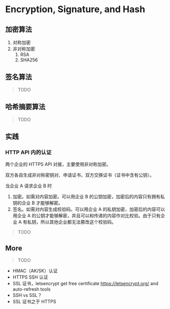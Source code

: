

# Encryption, Signature, and Hash

## 加密算法

1. 对称加密
2. 非对称加密
   1. RSA
   1. SHA256

## 签名算法

> TODO

## 哈希摘要算法

>  TODO

## 实践

### HTTP API 内的认证

两个企业的 HTTPS API 对接，主要使用非对称加密。

双方各自生成非对称密钥对、申请证书，双方交换证书（证书中含有公钥）。

当企业 A 请求企业 B 时

1. 加密。如需对内容加密。可以用企业 B 的公钥加密，加密后的内容只有拥有私钥的企业 B 才能够解密。
2. 签名。如需对内容生成校验码。可以用企业 A 的私钥加密，加密后的内容可以用企业 A 的公钥才能够解密，并且可以和传递的内容作对比校验。由于只有企业 A 有私钥，所以其他企业都无法篡改这个校验码。

> TODO

## More

> TODO

- HMAC（AK/SK）认证
- HTTPS SSH 认证
- SSL 证书，letsencrypt get free certificate https://letsencrypt.org/ and auto-refresh tools
- SSH vs SSL？
- SSL 证书之于 HTTPS

